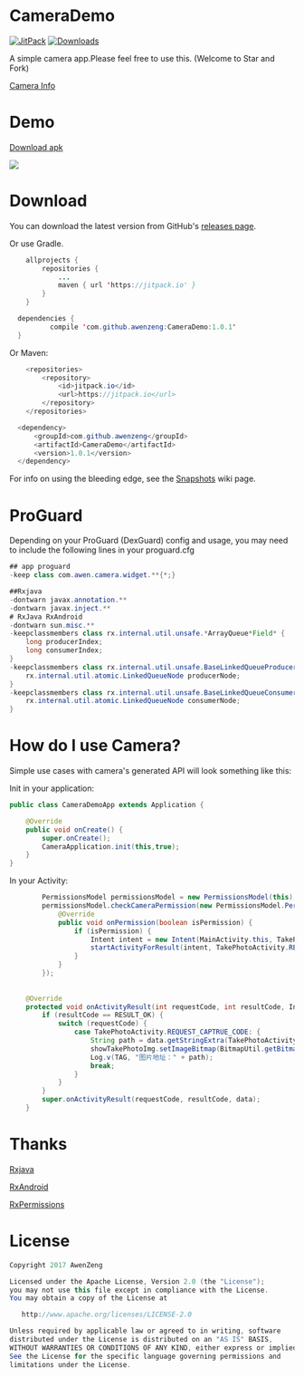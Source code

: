 # CameraDemo

[![JitPack](https://jitpack.io/v/awenzeng/CameraDemo.svg)](https://jitpack.io/#awenzeng/CameraDemo)
[![Downloads](https://jitpack.io/v/awenzeng/CameraDemo/month.svg)](https://jitpack.io/#awenzeng/CameraDemo)

A simple camera app.Please feel free to use this. (Welcome to Star and Fork)

[Camera Info](http://awenzeng.me/2017/08/21/tech_android_camera/)

# Demo
[Download apk](https://github.com/awenzeng/CameraDemo/blob/master/app/app-Awen_release-release.apk?raw=true)

![](https://github.com/awenzeng/CameraDemo/blob/master/resource/camera_demo.gif)

# Download
You can download the latest version from GitHub's [releases page](https://github.com/awenzeng/CameraDemo/releases).

Or use Gradle.
```java
	allprojects {
		repositories {
			...
			maven { url 'https://jitpack.io' }
		}
	}
  ```
  ```java
  	dependencies {
	        compile 'com.github.awenzeng:CameraDemo:1.0.1'
	}

```
Or Maven:
```java
	<repositories>
		<repository>
		    <id>jitpack.io</id>
		    <url>https://jitpack.io</url>
		</repository>
	</repositories>
  ```
  ```java
  	<dependency>
	    <groupId>com.github.awenzeng</groupId>
	    <artifactId>CameraDemo</artifactId>
	    <version>1.0.1</version>
	</dependency>
```
For info on using the bleeding edge, see the [Snapshots](https://jitpack.io/#awenzeng/CameraDemo) wiki page.

# ProGuard
Depending on your ProGuard (DexGuard) config and usage, you may need to include the following lines in your proguard.cfg 

```java
## app proguard
-keep class com.awen.camera.widget.**{*;}

##Rxjava
-dontwarn javax.annotation.**
-dontwarn javax.inject.**
# RxJava RxAndroid
-dontwarn sun.misc.**
-keepclassmembers class rx.internal.util.unsafe.*ArrayQueue*Field* {
    long producerIndex;
    long consumerIndex;
}
-keepclassmembers class rx.internal.util.unsafe.BaseLinkedQueueProducerNodeRef {
    rx.internal.util.atomic.LinkedQueueNode producerNode;
}
-keepclassmembers class rx.internal.util.unsafe.BaseLinkedQueueConsumerNodeRef {
    rx.internal.util.atomic.LinkedQueueNode consumerNode;
}

```
# How do I use Camera?
Simple use cases with camera's generated API will look something like this:

Init in your application:
```java
public class CameraDemoApp extends Application {

    @Override
    public void onCreate() {
        super.onCreate();
        CameraApplication.init(this,true);
    }
}
```
In your Activity:
```java
        PermissionsModel permissionsModel = new PermissionsModel(this);
        permissionsModel.checkCameraPermission(new PermissionsModel.PermissionListener() {
            @Override
            public void onPermission(boolean isPermission) {
                if (isPermission) {
                    Intent intent = new Intent(MainActivity.this, TakePhotoActivity.class);
                    startActivityForResult(intent, TakePhotoActivity.REQUEST_CAPTRUE_CODE);
                }
            }
        });
        
    
    @Override
    protected void onActivityResult(int requestCode, int resultCode, Intent data) {
        if (resultCode == RESULT_OK) {
            switch (requestCode) {
                case TakePhotoActivity.REQUEST_CAPTRUE_CODE: {
                    String path = data.getStringExtra(TakePhotoActivity.RESULT_PHOTO_PATH);
                    showTakePhotoImg.setImageBitmap(BitmapUtil.getBitmap(path));
                    Log.v(TAG, "图片地址：" + path);
                    break;
                }
            }
        }
        super.onActivityResult(requestCode, resultCode, data);
    }

```
# Thanks
[Rxjava](https://github.com/ReactiveX/RxJava)

[RxAndroid](https://github.com/ReactiveX/RxAndroid)

[RxPermissions](https://github.com/tbruyelle/RxPermissions)

# License
```java
Copyright 2017 AwenZeng

Licensed under the Apache License, Version 2.0 (the "License");
you may not use this file except in compliance with the License.
You may obtain a copy of the License at

   http://www.apache.org/licenses/LICENSE-2.0

Unless required by applicable law or agreed to in writing, software
distributed under the License is distributed on an "AS IS" BASIS,
WITHOUT WARRANTIES OR CONDITIONS OF ANY KIND, either express or implied.
See the License for the specific language governing permissions and
limitations under the License.
```


